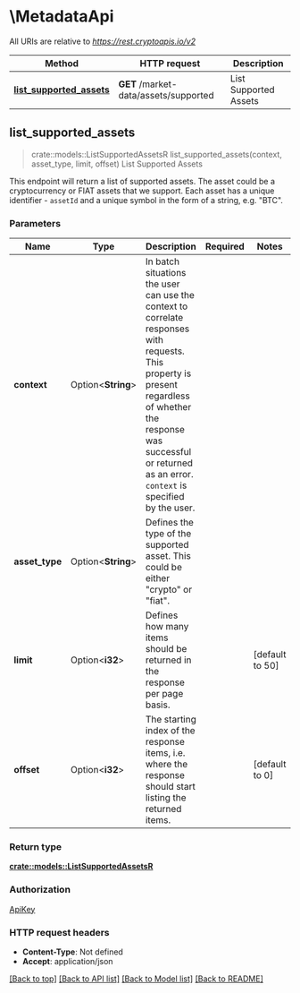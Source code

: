# \MetadataApi

All URIs are relative to *https://rest.cryptoapis.io/v2*

Method | HTTP request | Description
------------- | ------------- | -------------
[**list_supported_assets**](MetadataApi.md#list_supported_assets) | **GET** /market-data/assets/supported | List Supported Assets



## list_supported_assets

> crate::models::ListSupportedAssetsR list_supported_assets(context, asset_type, limit, offset)
List Supported Assets

This endpoint will return a list of supported assets. The asset could be a cryptocurrency or FIAT assets that we support. Each asset has a unique identifier - `assetId` and a unique symbol in the form of a string, e.g. \"BTC\".

### Parameters


Name | Type | Description  | Required | Notes
------------- | ------------- | ------------- | ------------- | -------------
**context** | Option<**String**> | In batch situations the user can use the context to correlate responses with requests. This property is present regardless of whether the response was successful or returned as an error. `context` is specified by the user. |  |
**asset_type** | Option<**String**> | Defines the type of the supported asset. This could be either \"crypto\" or \"fiat\". |  |
**limit** | Option<**i32**> | Defines how many items should be returned in the response per page basis. |  |[default to 50]
**offset** | Option<**i32**> | The starting index of the response items, i.e. where the response should start listing the returned items. |  |[default to 0]

### Return type

[**crate::models::ListSupportedAssetsR**](ListSupportedAssetsR.md)

### Authorization

[ApiKey](../README.md#ApiKey)

### HTTP request headers

- **Content-Type**: Not defined
- **Accept**: application/json

[[Back to top]](#) [[Back to API list]](../README.md#documentation-for-api-endpoints) [[Back to Model list]](../README.md#documentation-for-models) [[Back to README]](../README.md)

